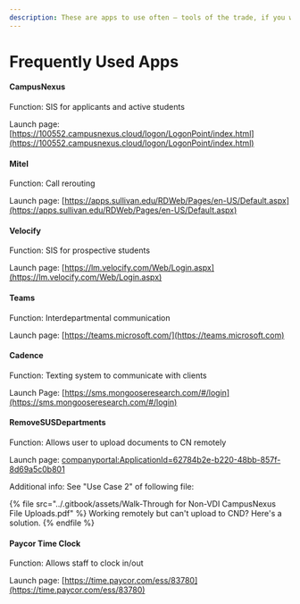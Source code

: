```yaml
---
description: These are apps to use often — tools of the trade, if you will.
---
```


# Frequently Used Apps

#### CampusNexus

Function: SIS for applicants and active students

Launch page: [https://100552.campusnexus.cloud/logon/LogonPoint/index.html](https://100552.campusnexus.cloud/logon/LogonPoint/index.html)

#### Mitel

Function: Call rerouting

Launch page: [https://apps.sullivan.edu/RDWeb/Pages/en-US/Default.aspx](https://apps.sullivan.edu/RDWeb/Pages/en-US/Default.aspx)

#### Velocify

Function: SIS for prospective students

Launch page: [https://lm.velocify.com/Web/Login.aspx](https://lm.velocify.com/Web/Login.aspx)

#### Teams

Function: Interdepartmental communication

Launch page: [https://teams.microsoft.com/](https://teams.microsoft.com)

#### Cadence

Function: Texting system to communicate with clients

Launch Page: [https://sms.mongooseresearch.com/#/login](https://sms.mongooseresearch.com/#/login)

#### RemoveSUSDepartments

Function: Allows user to upload documents to CN remotely

Launch page: [companyportal:ApplicationId=62784b2e-b220-48bb-857f-8d69a5c0b801](companyportal:ApplicationId=62784b2e-b220-48bb-857f-8d69a5c0b801)

Additional info: See "Use Case 2" of following file:

{% file src="../.gitbook/assets/Walk-Through for Non-VDI CampusNexus File Uploads.pdf" %}
Working remotely but can't upload to CND? Here's a solution.
{% endfile %}

#### Paycor Time Clock

Function: Allows staff to clock in/out

Launch page: [https://time.paycor.com/ess/83780](https://time.paycor.com/ess/83780)
